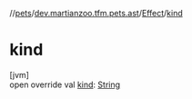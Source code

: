 //[pets](../../../index.md)/[dev.martianzoo.tfm.pets.ast](../index.md)/[Effect](index.md)/[kind](kind.md)

# kind

[jvm]\
open override val [kind](kind.md): [String](https://kotlinlang.org/api/latest/jvm/stdlib/kotlin/-string/index.html)
